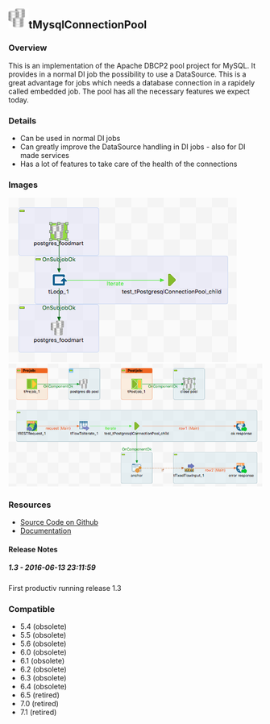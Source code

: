 ## <img src='./logo.jpg' width='40' height='40'>tMysqlConnectionPool

### Overview
This is an implementation of the Apache DBCP2 pool project for MySQL. It provides in a normal DI job the possibility to use a DataSource.
This is a great advantage for jobs which needs a database connection in a rapidely called embedded job. 
The pool has all the necessary features we expect today.
### Details
* Can be used in normal DI jobs
* Can greatly improve the DataSource handling in DI jobs - also for DI made services
* Has a lot of features to take care of the health of the connections
### Images
<a href='./screenshots/v_1.3__2.jpg'><img src='./screenshots/v_1.3__2.jpg' ></a>
<a href='./screenshots/v_1.3__1.jpg'><img src='./screenshots/v_1.3__1.jpg' ></a>


### Resources
 * <a href=https://github.com/jlolling/talendcomp_tDatabaseConnectionPool>Source Code on Github</a>
 * <a href=http://jan-lolling.de/talend/components/help/tPostgresqlConnectionPool.pdf>Documentation</a>

#### Release Notes

##### 1.3 - 2016-06-13 23:11:59
First productiv running release 1.3
### Compatible
 -  5.4 (obsolete)
 -   5.5 (obsolete)
 -   5.6 (obsolete)
 -   6.0 (obsolete)
 -   6.1 (obsolete)
 -   6.2 (obsolete)
 -   6.3 (obsolete)
 -   6.4 (obsolete)
 -  6.5 (retired)
 -  7.0 (retired)
 -  7.1 (retired)